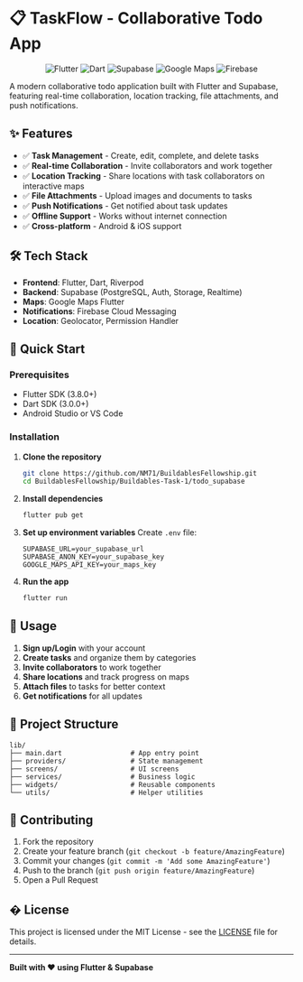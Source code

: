 # 📋 TaskFlow - Collaborative Todo App

<p align="center">
  <img src="https://img.shields.io/badge/Flutter-02569B?style=for-the-badge&logo=flutter&logoColor=white" alt="Flutter"/>
  <img src="https://img.shields.io/badge/Dart-0175C2?style=for-the-badge&logo=dart&logoColor=white" alt="Dart"/>
  <img src="https://img.shields.io/badge/Supabase-3ECF8E?style=for-the-badge&logo=supabase&logoColor=white" alt="Supabase"/>
  <img src="https://img.shields.io/badge/Google%20Maps-4285F4?style=for-the-badge&logo=google-maps&logoColor=white" alt="Google Maps"/>
  <img src="https://img.shields.io/badge/Firebase-FFCA28?style=for-the-badge&logo=firebase&logoColor=white" alt="Firebase"/>
</p>

A modern collaborative todo application built with Flutter and Supabase, featuring real-time collaboration, location tracking, file attachments, and push notifications.

## ✨ Features

- ✅ **Task Management** - Create, edit, complete, and delete tasks
- ✅ **Real-time Collaboration** - Invite collaborators and work together
- ✅ **Location Tracking** - Share locations with task collaborators on interactive maps
- ✅ **File Attachments** - Upload images and documents to tasks
- ✅ **Push Notifications** - Get notified about task updates
- ✅ **Offline Support** - Works without internet connection
- ✅ **Cross-platform** - Android & iOS support

## 🛠️ Tech Stack

- **Frontend**: Flutter, Dart, Riverpod
- **Backend**: Supabase (PostgreSQL, Auth, Storage, Realtime)
- **Maps**: Google Maps Flutter
- **Notifications**: Firebase Cloud Messaging
- **Location**: Geolocator, Permission Handler

## 🚀 Quick Start

### Prerequisites
- Flutter SDK (3.8.0+)
- Dart SDK (3.0.0+)
- Android Studio or VS Code

### Installation

1. **Clone the repository**
   ```bash
   git clone https://github.com/NM71/BuildablesFellowship.git
   cd BuildablesFellowship/Buildables-Task-1/todo_supabase
   ```

2. **Install dependencies**
   ```bash
   flutter pub get
   ```

3. **Set up environment variables**
   Create `.env` file:
   ```env
   SUPABASE_URL=your_supabase_url
   SUPABASE_ANON_KEY=your_supabase_key
   GOOGLE_MAPS_API_KEY=your_maps_key
   ```

4. **Run the app**
   ```bash
   flutter run
   ```

## 📱 Usage

1. **Sign up/Login** with your account
2. **Create tasks** and organize them by categories
3. **Invite collaborators** to work together
4. **Share locations** and track progress on maps
5. **Attach files** to tasks for better context
6. **Get notifications** for all updates

## 📂 Project Structure

```
lib/
├── main.dart                 # App entry point
├── providers/                # State management
├── screens/                  # UI screens
├── services/                 # Business logic
├── widgets/                  # Reusable components
└── utils/                    # Helper utilities
```

## 🤝 Contributing

1. Fork the repository
2. Create your feature branch (`git checkout -b feature/AmazingFeature`)
3. Commit your changes (`git commit -m 'Add some AmazingFeature'`)
4. Push to the branch (`git push origin feature/AmazingFeature`)
5. Open a Pull Request

## � License

This project is licensed under the MIT License - see the [LICENSE](LICENSE) file for details.

---

**Built with ❤️ using Flutter & Supabase**

